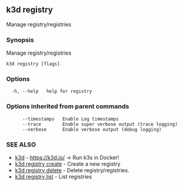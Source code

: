 ## k3d registry

Manage registry/registries

### Synopsis

Manage registry/registries

```
k3d registry [flags]
```

### Options

```
  -h, --help   help for registry
```

### Options inherited from parent commands

```
      --timestamps   Enable Log timestamps
      --trace        Enable super verbose output (trace logging)
      --verbose      Enable verbose output (debug logging)
```

### SEE ALSO

* [k3d](k3d.md)	 - https://k3d.io/ -> Run k3s in Docker!
* [k3d registry create](k3d_registry_create.md)	 - Create a new registry
* [k3d registry delete](k3d_registry_delete.md)	 - Delete registry/registries.
* [k3d registry list](k3d_registry_list.md)	 - List registries

